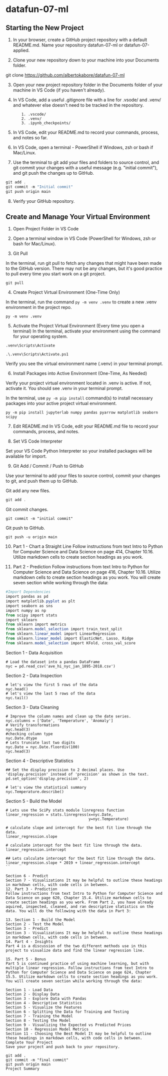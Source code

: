 # datafun-07-ml

## Starting the New Project

1. In your browser, create a GitHub project repository with a default README.md. Name your repository  datafun-07-ml or datafun-07-applied.


2. Clone your new repository down to your machine into your Documents folder. 

git clone https://github.com/albertokabore/datafun-07-ml

3. Open your new project repository folder in the Documents folder of your machine in VS Code (if you haven't already).

4. In VS Code, add a useful .gitignore file with a line for .vsode/ and .venv/ and whatever else doesn't need to be tracked in the repository.

```.gitignore
       1. .vscode/
       2. .venv/
       3. .ipynb_checkpoints/

```

5. In VS Code, edit your README.md to record your commands, process, and notes so far.

6. In VS Code, open a terminal - PowerShell if Windows, zsh or bash if Mac/Linux. 
 
 7. Use the terminal to git add your files and folders to source control, and git commit your changes with a useful message (e.g. "initial commit"), and git push the changes up to GitHub.

```PowerShell
git add .
git commit -m "Initial commit"
git push origin main
```

8. Verify your GitHub repository.

## Create and Manage Your Virtual Environment

1. Open Project Folder in VS Code

2. Open a terminal window in VS Code (PowerShell for Windows, zsh or bash for Mac/Linux).

3. Git Pull

In the terminal, run git pull to fetch any changes that might have been made to the GitHub version. There may not be any changes, but it's good practice to pull every time you start work on a git project.

```
git pull
```

4. Create Project Virtual Environment (One-Time Only)

In the terminal, run the command `py -m venv .venv` to create a new .venv environment in the project repo. 

```
py -m venv .venv
```

5. Activate the Project Virtual Environment (Every time you open a terminal)
In the terminal, activate your environment using the command for your operating system. 

```
.venv\Scripts\Activate

.\.venv\Scripts\Activate.ps1
```

Verify you see the virtual environment name (.venv) in your terminal prompt.

6. Install Packages into Active Environment (One-Time, As Needed)

Verify your project virtual environment located in .venv is active. If not, activate it. You should see .venv in your terminal prompt. 

In the terminal, use `py -m pip install` command(s) to install necessary packages into your active project virtual environment.

```
py -m pip install jupyterlab numpy pandas pyarrow matplotlib seaborn scipy
```

7. Edit README.md
In VS Code, edit your README.md file to record your commands, process, and notes.

8. Set VS Code Interpreter

Set your VS Code Python Interpreter so your installed packages will be available for import.

9. Git Add / Commit / Push to GitHub

Use your terminal to add your files to source control, commit your changes to git, and push them up to GitHub.

Git add any new files.

```PowerShell
git add .
```

Git commit changes.

```
git commit -m "initial commit"
```
Git push to GitHub.

```
git push -u origin main
```

10. Part 1 - Chart a Straight Line
Follow instructions from text Intro to Python for Computer Science and Data Science on page 414, Chapter 10.16. Utilize markdown cells to create section headings as you work.

11. Part 2 - Prediction
Follow instructions from text Intro to Python for Computer Science and Data Science on page 416, Chapter 10.16. Utilize markdown cells to create section headings as you work. You will create seven section while working through the data:

```PowerShell
#Import Dependencies 
import pandas as pd
import matplotlib.pyplot as plt
import seaborn as sns
import numpy as np
from scipy import stats
import sklearn
from sklearn import metrics
from sklearn.model_selection import train_test_split
from sklearn.linear_model import LinearRegression
from sklearn.linear_model import ElasticNet, Lasso, Ridge 
from sklearn.model_selection import KFold, cross_val_score
```

Section 1 - Data Acquisition

```
# Load the dataset into a pandas DataFrame
nyc = pd.read_csv('ave_hi_nyc_jan_1895-2018.csv')
```

Section 2 - Data Inspection

```
# let's view the first 5 rows of the data
nyc.head()
# let's view the last 5 rows of the data
nyc.tail()
```
Section 3 - Data Cleaning

```
# Improve the column names and clean up the date series. 
nyc.columns = ['Date', 'Temperature', 'Anomaly']
# Verify transformations
nyc.head(3)
#checking column type
nyc.Date.dtype
# Lets truncate last two digits
nyc.Date = nyc.Date.floordiv(100)
nyc.head(3)

```


Section 4 - Descriptive Statistics

```
## Set the display precision to 2 decimal places. Use 'display.precision' instead of 'precision' as shown in the text.
pd.set_option('display.precision', 2)
```

```
# let's view the statistical summary
nyc.Temperature.describe()
```

Section 5 - Build the Model

```
# Lets use the SciPy stats module linregress function 
linear_regression = stats.linregress(x=nyc.Date,
                                     y=nyc.Temperature)
```

```
# calculate slope and intercept for the best fit line through the data.
linear_regression.slope
```

```
# calculate intercept for the best fit line through the data.
linear_regression.intercept
```

```
## Lets calculate intercept for the best fit line through the data.
linear_regression.slope * 2019 + linear_regression.intercept
``

Section 6 - Predict
Section 7 - Visualizations It may be helpful to outline these headings in markdown cells, with code cells in between.
12. Part 3 - Prediction
Follow instructions from text Intro to Python for Computer Science and Data Science on page 620, Chapter 15.4. Utilize markdown cells to create section headings as you work. From Part 2, you have already aquired, inspected, cleaned, and ran descriptive statistics on the data. You will do the following with the data in Part 3:

13. Section 1 - Build the Model
Section 2 - Test the Model
Section 3 - Predict
Section 3 - Visualizations It may be helpful to outline these headings in markdown cells, with code cells in between.
14. Part 4 - Insights
Part 4 is a discussion of the two different methods use in this project to visualize data and find the linear regression line.

15. Part 5 - Bonus
Part 5 is continued practice of using machine learning, but with multiple linear regression. Follow instructions from text Intro to Python for Computer Science and Data Science on page 624, Chapter 15.5. Utilize markdown cells to create section headings as you work. You will create seven section while working through the data:

Section 1 - Load Data
Section 2 - Display Data
Section 3 - Explore Data with Pandas
Section 4 - Descriptive Statistics
Section 5 - Visualize the Features
Section 6 - Splitting the Data for Training and Testing
Section 7 - Training the Model
Section 8 - Testing the Model
Section 9 - Visualizing the Expected vs Predicted Prices
Section 10 - Regression Model Metrics
Section 11 - Choosing the Best Model It may be helpful to outline these headings in markdown cells, with code cells in between.
Complete Your Project
Save your project and push back to your repository.

git add .
git commit -m "final commit"                         
git push origin main
Project Summary
